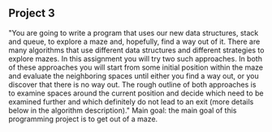 ## Project 3

"You are going to write a program that uses our new data structures, stack and queue, to explore a maze and, hopefully, find a way out of it. 
There are many algorithms that use different data structures and different strategies to explore mazes. In this assignment you will try two such approaches. 
In both of these approaches you will start from some initial position within the maze and evaluate the neighboring spaces until either you find a way out, 
or you discover that there is no way out. The rough outline of both approaches is to examine spaces around the current position and decide which need to be 
examined further and which definitely do not lead to an exit (more details below in the algorithm description)."
Main goal: the main goal of this programming project is to get out of a maze.
